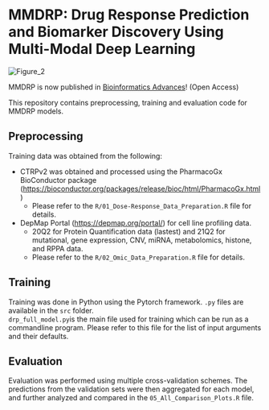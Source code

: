 # MMDRP: Drug Response Prediction and Biomarker Discovery Using Multi-Modal Deep Learning
![Figure_2](https://github.com/LincolnSteinLab/MMDRP/assets/21085967/7d28b23e-e06d-4177-ad20-13ca37c40c49)


MMDRP is now published in [Bioinformatics Advances](https://doi.org/10.1093/bioadv/vbae010)! (Open Access)

This repository contains preprocessing, training and evaluation code for MMDRP models.

## Preprocessing
Training data was obtained from the following:
- CTRPv2 was obtained and processed using the PharmacoGx BioConductor package (https://bioconductor.org/packages/release/bioc/html/PharmacoGx.html)
  * Please refer to the `R/01_Dose-Response_Data_Preparation.R` file for details.
- DepMap Portal (https://depmap.org/portal/) for cell line profiling data.
  * 20Q2 for Protein Quantification data (lastest) and 21Q2 for mutational, gene expression, CNV, miRNA, metabolomics, histone, and RPPA data.
  * Please refer to the `R/02_Omic_Data_Preparation.R` file for details.
## Training
Training was done in Python using the Pytorch framework. `.py` files are available in the `src` folder.  
`drp_full_model.py`is the main file used for training which can be run as a commandline program. Please refer to this file for the list of input arguments and their defaults.  

## Evaluation
Evaluation was performed using multiple cross-validation schemes. The predictions from the validation sets were then aggregated for each model, and further analyzed and compared in the `05_All_Comparison_Plots.R` file.

